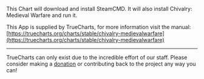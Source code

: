 This Chart will download and install SteamCMD. It will also install   Chivalry: Medieval Warfare and run it.

This App is supplied by TrueCharts, for more information visit the manual: [https://truecharts.org/charts/stable/chivalry-medievalwarfare](https://truecharts.org/charts/stable/chivalry-medievalwarfare)

---

TrueCharts can only exist due to the incredible effort of our staff.
Please consider making a [donation](https://truecharts.org/sponsor) or contributing back to the project any way you can!
